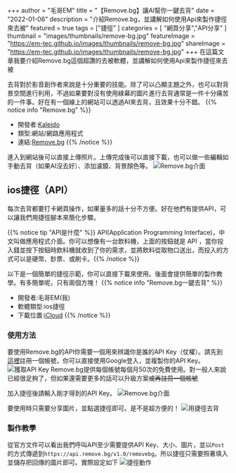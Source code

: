 +++
author = "毛哥EM"
title = "【Remove.bg】讓AI幫你一鍵去背"
date = "2022-01-06"
description = "介紹Remove.bg，並講解如何使用Api來製作捷徑來去被"
featured = true
tags = ["捷徑"
]
categories = [
    "網頁分享","API分享"
]
thumbnail = "images/thumbnails/remove-bg.jpg"
featureImage = "https://em-tec.github.io/images/thumbnails/remove-bg.jpg"
shareImage = "https://em-tec.github.io/images/thumbnails/remove-bg.jpg"
+++
在這篇文章我要介紹Remove.bg這個超讚的去被軟體，並講解如何使用Api來製作捷徑來去被
<!--more-->

去背對於影音創作者來說是十分重要的技能。除了可以凸顯主題之外，也可以對背景空間進行利用，不過如果要對沒有使用綠幕的圖片進行去背通常是一件十分痛苦的一件事。好在有一個線上的網站可以透過AI來去背，且效果十分不錯。
{{% notice info "Remove.bg" %}}

* 開發者:[Kaleido](https://www.kaleido.ai/)
* 類型:網站/網路應用程式
* 連結:[Remove.bg](https://Remove.bg)
{{% /notice %}}

進入到網站後可以直接上傳照片。上傳完成後可以直接下載，也可以做一些編輯如手動去背（如果AI沒去好）、添加濾鏡、背景顏色等。
![Remove.bg介面](https://EM-Tec.github.io/images/remove-bg-site.jpg)
## ios捷徑（API）
每次去背都要打卡網頁操作，如果量多的話十分不方便。好在他們有提供API，可以讓我們用捷徑腳本來簡化步驟。

{{% notice tip "API是什麼" %}}
API(Application Programming Interface)，中文叫做應用程式介面。你可以想像有一台飲料機，上面的按鈕就是 API ，當你投入錢並按下按鈕時飲料機就收到了你的需求，並將飲料從取物口送出，而投入的方式可以是硬幣、鈔票、或刷卡。{{% /notice %}}

以下是一個簡單的捷徑示範，你可以直接下載來使用。後面會提供簡單的製作教學。有多簡單呢，只有兩個方塊！
{{% notice info "Remove.bg一鍵去背" %}}

* 開發者:毛哥EM(我)
* 軟體類型:ios捷徑
* 下載位置:[iCloud](https://www.icloud.com/shortcuts/fce4a5a7643e4fc2b8c26fa82f5a2fc3)
{{% /notice %}}
### 使用方法
要使用Remove.bg的API你需要一個用來辨識你是誰的API Key（仗權）。請先到[這裡](https://accounts.kaleido.ai/users/sign_in#api-key)註冊一個帳號，你可以直接使用Google登入，並複製你的API Key。
![獲取API Key](https://EM-Tec.github.io/images/remove-bg-api.png)
Remove.bg提供每個帳號每個月50次的免費使用。對一般人來說已經很足夠了，但如果還需要更多的話可以升級方案<s>或再註冊一個帳號</s>

加入捷徑後請輸入剛才得到的API Key。
![Remove.bg介面](https://EM-Tec.github.io/images/remove-bg-shortcutsSetup.PNG)

要使用時只需要分享圖片，並點選捷徑即可。是不是超方便的！
![用捷徑去背](https://EM-Tec.github.io/images/remove-bg-shortcuts.jpg)
### 製作教學
從官方文件可以看出我們呼叫API至少需要提供API Key、大小、圖片，並以`Post`的方式傳遞到`https://api.remove.bg/v1.0/removebg`。所以捷徑只需要照著填入並儲存把回傳的圖片即可。實際設定如下
![捷徑動作](https://EM-Tec.github.io/images/remove-bg-shortcutsBlock.jpg)
